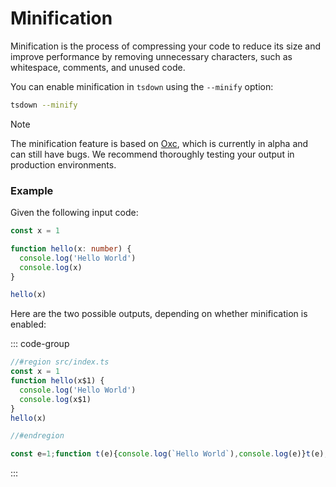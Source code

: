 # Minification

Minification is the process of compressing your code to reduce its size and improve performance by removing unnecessary characters, such as whitespace, comments, and unused code.

You can enable minification in `tsdown` using the `--minify` option:

```bash
tsdown --minify
```

> [!NOTE]
> The minification feature is based on [Oxc](https://oxc.rs/docs/contribute/minifier), which is currently in alpha and can still have bugs. We recommend thoroughly testing your output in production environments.

### Example

Given the following input code:

```ts [src/index.ts]
const x = 1

function hello(x: number) {
  console.log('Hello World')
  console.log(x)
}

hello(x)
```

Here are the two possible outputs, depending on whether minification is enabled:

::: code-group

```js [dist/index.mjs (without --minify)]
//#region src/index.ts
const x = 1
function hello(x$1) {
  console.log('Hello World')
  console.log(x$1)
}
hello(x)

//#endregion
```

<!-- prettier-ignore -->
```js [dist/index.mjs (with --minify)]
const e=1;function t(e){console.log(`Hello World`),console.log(e)}t(e);
```

:::
